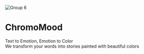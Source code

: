 ![Group 6](https://github.com/user-attachments/assets/ee75d501-e7ec-4e47-a2a1-54b49aee7ed8)

<h1>ChromoMood</h1>
<div>Text to Emotion, Emotion to Color</div>
<div>We transform your words into stories painted with beautiful colors</div>

